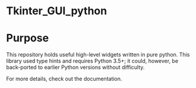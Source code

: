 # Tkinter_GUI_python

# Purpose
This repository holds useful high-level widgets written in pure python.
This library used type hints and requires Python 3.5+; it could, however, be back-ported to earlier Python versions without difficulty.

For more details, check out the documentation.
